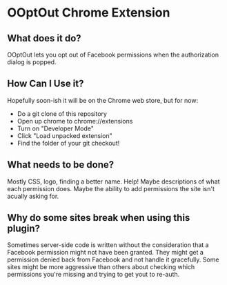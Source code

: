 OOptOut Chrome Extension
========================

What does it do?
-----------

OOptOut lets you opt out of Facebook permissions when the authorization dialog is popped.

How Can I Use it?
-----------------

Hopefully soon-ish it will be on the Chrome web store, but for now:

*  Do a git clone of this repository
*  Open up chrome to chrome://extensions
*  Turn on "Developer Mode"
*  Click "Load unpacked extension"
*  Find the folder of your git checkout!

What needs to be done?
----------------------
Mostly CSS, logo, finding a better name. Help!
Maybe descriptions of what each permission does.
Maybe the ability to add permissions the site isn't acually asking for.

Why do some sites break when using this plugin?
----------------------------------------------
Sometimes server-side code is written without the consideration that a Facebook permission might not have been granted.  They might get a permission denied back from Facebook and not handle it gracefully.  Some sites might be more aggressive than others about checking which permissions you're missing and trying to get yout to re-auth.
